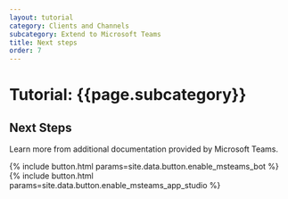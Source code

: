 ```yaml
---
layout: tutorial
category: Clients and Channels
subcategory: Extend to Microsoft Teams
title: Next steps
order: 7
---
```


# Tutorial: {{page.subcategory}}

## Next Steps

Learn more from additional documentation provided by Microsoft Teams.

<div class="card-deck">
    {% include button.html params=site.data.button.enable_msteams_bot %}
    {% include button.html params=site.data.button.enable_msteams_app_studio %}
</div>